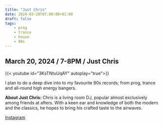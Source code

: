 ```yaml
---
title: "Just Chris"
date: 2024-03-20T07:00:00+01:00
draft: false
tags:
    - prog
    - trance
    - house
    - 90s
---
```


## March 20, 2024 / 7-8PM / Just Chris
{{< youtube id="3KsTNtuUqAY" autoplay="true">}}

I plan to do a deep dive into to my favourite 90s records; from prog, trance and all-round high energy bangers.

**About Just Chris:**
Chris is a living room DJ, popular almost exclusively among friends at afters. With a keen ear and knowledge of both the modern and the classics, he hopes to bring his crafted taste to the airwaves. 

[Instagram](https://www.instagram.com/chriisssy/)

